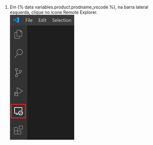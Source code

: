 1. Em {% data variables.product.prodname_vscode %}, na barra lateral esquerda, clique no ícone Remote Explorer. ![O ícone do Remote Explorer em {% data variables.product.prodname_vscode %}](/assets/images/help/codespaces/click-remote-explorer-icon-vscode.png)
